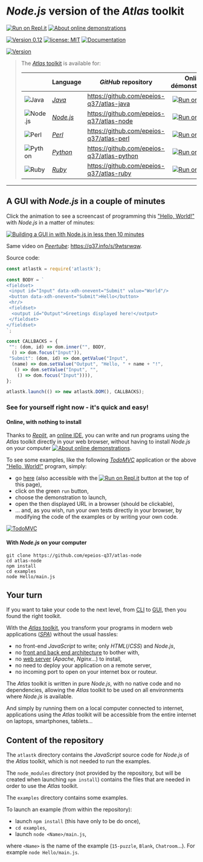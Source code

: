# *Node.js* version of the *Atlas* toolkit

[![Run on Repl.it](https://q37.info/s/kpm7xhfm.png)](https://q37.info/s/st7gccd4)  [![About online demonstrations](https://img.shields.io/badge/about-online%20demonstrations-informational)](https://q37.info/s/sssznrb4)

[![Version 0.12](https://img.shields.io/static/v1.svg?&color=90b4ed&label=Version&message=0.12&style=for-the-badge)](http://github.com/epeios-q37/atlas-node/)
[![license: MIT](https://img.shields.io/github/license/epeios-q37/atlas-node?color=yellow&style=for-the-badge)](https://github.com/epeios-q37/atlas-node/blob/master/LICENSE)
[![Documentation](https://img.shields.io/static/v1?label=documentation&message=atlastk.org&color=ff69b4&style=for-the-badge)](https://atlastk.org)  

[![Version](https://img.shields.io/npm/v/atlastk?style=for-the-badge)](https://q37.info/s/h3zjb39j)

> The [*Atlas* toolkit](https://atlastk.org) is available for:
> 
> | &nbsp;&nbsp;&nbsp;&nbsp;&nbsp;&nbsp;&nbsp;&nbsp; | Language | *GitHub* repository | Online démonstrations
> |-|-|-|:-:|
> | ![Java](https://q37.info/s/sgb9nq7x.svg) | [*Java*](https://q37.info/s/qtnkp9w4)  |<https://github.com/epeios-q37/atlas-java> | [![Run on Replit](https://q37.info/s/kpm7xhfm.png)](https://q37.info/s/3vwk3h3n) |
> | ![Node.js](https://q37.info/s/b9ctj4bb.svg) | [*Node.js*](https://q37.info/s/3d7hr733) | <https://github.com/epeios-q37/atlas-node> | [![Run on Replit](https://q37.info/s/kpm7xhfm.png)](https://q37.info/s/st7gccd4) |
> | ![Perl](https://q37.info/s/v9qkzvhk.svg) | [*Perl*](https://q37.info/s/4nvmwjgg)  |<https://github.com/epeios-q37/atlas-perl> | [![Run on Replit](https://q37.info/s/kpm7xhfm.png)](https://q37.info/s/h3h34zgq) |
> | ![Python](https://q37.info/s/t4s3p4rk.svg) | [*Python*](https://q37.info/s/pd7j9k4r)  | <https://github.com/epeios-q37/atlas-python> | [![Run on Replit](https://q37.info/s/kpm7xhfm.png)](https://q37.info/s/vwpsw73v) |
> | ![Ruby](https://q37.info/s/ngxztq4t.svg) | [*Ruby*](https://q37.info/s/gkfj3zpz)  | <https://github.com/epeios-q37/atlas-ruby> | [![Run on Replit](https://q37.info/s/kpm7xhfm.png)](https://q37.info/s/9thdtmjg) |




---

## A GUI with *Node.js* in a couple of minutes

Click the animation to see a screencast of programming this ["Hello, World!"](https://en.wikipedia.org/wiki/%22Hello,_World!%22_program) with *Node.js* in a matter of minutes:

[![Building a GUI in with *Node.js* in less then 10 minutes](https://q37.info/s/qp4z37pg.gif)](https://q37.info/s/4pcpvrhz)

Same video on [*Peertube*](https://en.wikipedia.org/wiki/PeerTube): <https://q37.info/s/9wtsrwqw>.

Source code:

```javascript
const atlastk = require('atlastk');

const BODY = `
<fieldset>
 <input id="Input" data-xdh-onevent="Submit" value="World"/>
 <button data-xdh-onevent="Submit">Hello</button>
 <hr/>
 <fieldset>
  <output id="Output">Greetings displayed here!</output>
 </fieldset>
</fieldset>
`;

const CALLBACKS = {
 "": (dom, id) => dom.inner("", BODY,
  () => dom.focus("Input")),
 "Submit": (dom, id) => dom.getValue("Input",
  (name) => dom.setValue("Output", "Hello, " + name + "!",
   () => dom.setValue("Input", "",
    () => dom.focus("Input")))),
};

atlastk.launch(() => new atlastk.DOM(), CALLBACKS);
```

### See for yourself right now - it's quick and easy!

#### Online, with nothing to install

Thanks to [*Replit*](https://q37.info/s/mxmgq3qm), an [online IDE](https://q37.info/s/zzkzbdw7), you can write and run programs using the *Atlas* toolkit directly in your web browser, without having to install *Node.js* on your computer [![About online demonstrations](https://img.shields.io/badge/about-online%20demonstrations-informational)](https://q37.info/s/sssznrb4).

To see some examples, like the following [*TodoMVC*](http://todomvc.com/) application or the above ["Hello, World!"](https://en.wikipedia.org/wiki/%22Hello,_World!%22_program) program, simply:
- go [here](https://q37.info/s/st7gccd4) (also accessible with the [![Run on Repl.it](https://q37.info/s/kpm7xhfm.png)](https://q37.info/s/st7gccd4) button at the top of this page),
-  click on the green `run` button,
-  choose the demonstration to launch,
-  open the then displayed URL in a browser (should be clickable), 
- … and, as you wish, run your own tests directly in your browser, by modifying the code of the examples or by writing your own code.

[![TodoMVC](https://q37.info/download/TodoMVC.gif "The TodoMVC application made with the Atlas toolkit")](https://q37.info/s/st7gccd4)

#### With *Node.js* on your computer

```
git clone https://github.com/epeios-q37/atlas-node
cd atlas-node
npm install
cd examples
node Hello/main.js
```



## Your turn

If you want to take your code to the next level, from [CLI](https://q37.info/s/cnh9nrw9) to [GUI](https://q37.info/s/hw9n3pjs), then you found the right toolkit.

With the [*Atlas* toolkit](http://atlastk.org/), you transform your programs in modern web applications ([*SPA*](https://q37.info/s/7sbmxd3j)) without the usual hassles:
- no front-end *JavaScript* to write; only *HTML*(/*CSS*) and *Node.js*,
- no [front and back end architecture](https://q37.info/s/px7hhztd) to bother with,
- no [web server](https://q37.info/s/n3hpwsht) (*Apache*, *Nginx*…) to install,
- no need to deploy your application on a remote server,
- no incoming port to open on your internet box or routeur.

The *Atlas* toolkit is written in pure *Node.js*, with no native code and no dependencies, allowing the *Atlas* toolkit to be used on all environments where *Node.js* is available. 

And simply by running them on a local computer connected to internet, applications using the *Atlas* toolkit will be accessible from the entire internet on laptops, smartphones, tablets…

## Content of the repository

The `atlastk` directory contains the *JavaScript* source code for *Node.js* of the *Atlas* toolkit, which is not needed to run the examples.

The `node_modules` directory (not provided by the repository, but will be created when launching `npm install`) contains the files that are needed in order to use the *Atlas* toolkit.

The `examples` directory contains some examples.

To launch an example (from within the repository):

- launch `npm install` (this have only to be do once),
- `cd examples`,
- launch `node <Name>/main.js`,

where `<Name>` is the name of the example (`15-puzzle`, `Blank`, `Chatroom`…). For example `node Hello/main.js`.
